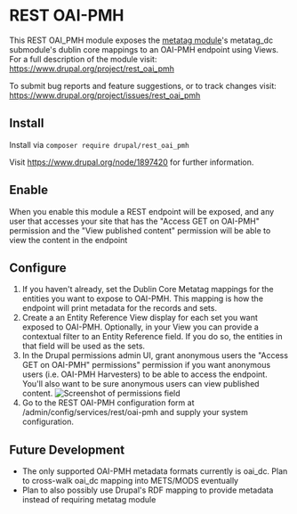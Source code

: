 # REST OAI-PMH

This REST OAI_PMH module exposes the [metatag module](https://www.drupal.org/project/metatag)'s metatag_dc submodule's dublin core mappings to an OAI-PMH endpoint using Views. For a full description of the module visit: https://www.drupal.org/project/rest_oai_pmh

To submit bug reports and feature suggestions, or to track changes visit: https://www.drupal.org/project/issues/rest_oai_pmh


## Install

Install via `composer require drupal/rest_oai_pmh`

 Visit https://www.drupal.org/node/1897420 for further information.

## Enable

When you enable this module a REST endpoint will be exposed, and any user that accesses your site that has the "Access GET on OAI-PMH" permission and the "View published content" permission will be able to view the content in the endpoint

## Configure

1. If you haven't already, set the Dublin Core Metatag mappings for the entities you want to expose to OAI-PMH. This mapping is how the endpoint will print metadata for the records and sets.
2. Create a an Entity Reference View display for each set you want exposed to OAI-PMH. Optionally, in your View you can provide a contextual filter to an Entity Reference field. If you do so, the entities in that field will be used as the sets.
3. In the Drupal permissions admin UI, grant anonymous users the "Access GET on OAI-PMH" permissions" permission if you want anonymous users (i.e. OAI-PMH Harvesters) to be able to access the endpoint. You'll also want to be sure anonymous users can view published content.
![Screenshot of permissions field](https://www.drupal.org/files/project-images/Screen%20Shot%20on%202019-04-24%20at%2011-32-43.png)
4. Go to the REST OAI-PMH configuration form at /admin/config/services/rest/oai-pmh and supply your system configuration.

## Future Development

* The only supported OAI-PMH metadata formats currently is oai_dc. Plan to cross-walk oai_dc mapping into METS/MODS eventually
* Plan to also possibly use Drupal's RDF mapping to provide metadata instead of requiring metatag module